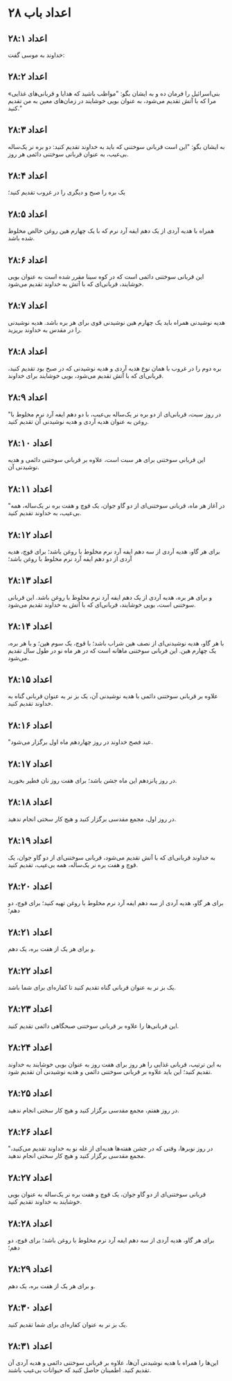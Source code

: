 # اعداد باب ۲۸

## اعداد ۲۸:۱
خداوند به موسی گفت:

## اعداد ۲۸:۲
«بنی‌اسرائیل را فرمان ده و به ایشان بگو: "مواظب باشید که هدایا و قربانی‌های غذایی مرا که با آتش تقدیم می‌شود، به عنوان بویی خوشایند در زمان‌های معین به من تقدیم کنید."

## اعداد ۲۸:۳
به ایشان بگو: "این است قربانی سوختنی که باید به خداوند تقدیم کنید: دو بره نر یک‌ساله بی‌عیب، به عنوان قربانی سوختنی دائمی هر روز.

## اعداد ۲۸:۴
یک بره را صبح و دیگری را در غروب تقدیم کنید؛

## اعداد ۲۸:۵
همراه با هدیه آردی از یک دهم ایفه آرد نرم که با یک چهارم هین روغن خالص مخلوط شده باشد.

## اعداد ۲۸:۶
این قربانی سوختنی دائمی است که در کوه سینا مقرر شده است به عنوان بویی خوشایند، قربانی‌ای که با آتش به خداوند تقدیم می‌شود.

## اعداد ۲۸:۷
هدیه نوشیدنی همراه باید یک چهارم هین نوشیدنی قوی برای هر بره باشد. هدیه نوشیدنی را در مقدس به خداوند بریزید.

## اعداد ۲۸:۸
بره دوم را در غروب با همان نوع هدیه آردی و هدیه نوشیدنی که در صبح بود تقدیم کنید، قربانی‌ای که با آتش تقدیم می‌شود، بویی خوشایند برای خداوند.

## اعداد ۲۸:۹
"در روز سبت، قربانی‌ای از دو بره نر یک‌ساله بی‌عیب، با دو دهم ایفه آرد نرم مخلوط با روغن به عنوان هدیه آردی و هدیه نوشیدنی آن تقدیم کنید.

## اعداد ۲۸:۱۰
این قربانی سوختنی برای هر سبت است، علاوه بر قربانی سوختنی دائمی و هدیه نوشیدنی آن.

## اعداد ۲۸:۱۱
"در آغاز هر ماه، قربانی سوختنی‌ای از دو گاو جوان، یک قوچ و هفت بره نر یک‌ساله، همه بی‌عیب، به خداوند تقدیم کنید.

## اعداد ۲۸:۱۲
برای هر گاو، هدیه آردی از سه دهم ایفه آرد نرم مخلوط با روغن باشد؛ برای قوچ، هدیه آردی از دو دهم ایفه آرد نرم مخلوط با روغن باشد؛

## اعداد ۲۸:۱۳
و برای هر بره، هدیه آردی از یک دهم ایفه آرد نرم مخلوط با روغن باشد. این قربانی سوختنی است، بویی خوشایند، قربانی‌ای که با آتش به خداوند تقدیم می‌شود.

## اعداد ۲۸:۱۴
با هر گاو، هدیه نوشیدنی‌ای از نصف هین شراب باشد؛ با قوچ، یک سوم هین؛ و با هر بره، یک چهارم هین. این قربانی سوختنی ماهانه است که در هر ماه نو در طول سال تقدیم می‌شود.

## اعداد ۲۸:۱۵
علاوه بر قربانی سوختنی دائمی با هدیه نوشیدنی آن، یک بز نر به عنوان قربانی گناه به خداوند تقدیم کنید.

## اعداد ۲۸:۱۶
"عید فصح خداوند در روز چهاردهم ماه اول برگزار می‌شود.

## اعداد ۲۸:۱۷
در روز پانزدهم این ماه جشن باشد؛ برای هفت روز نان فطیر بخورید.

## اعداد ۲۸:۱۸
در روز اول، مجمع مقدسی برگزار کنید و هیچ کار سختی انجام ندهید.

## اعداد ۲۸:۱۹
به خداوند قربانی‌ای که با آتش تقدیم می‌شود، قربانی سوختنی‌ای از دو گاو جوان، یک قوچ و هفت بره نر یک‌ساله، همه بی‌عیب، تقدیم کنید.

## اعداد ۲۸:۲۰
برای هر گاو، هدیه آردی از سه دهم ایفه آرد نرم مخلوط با روغن تهیه کنید؛ برای قوچ، دو دهم؛

## اعداد ۲۸:۲۱
و برای هر یک از هفت بره، یک دهم.

## اعداد ۲۸:۲۲
یک بز نر به عنوان قربانی گناه تقدیم کنید تا کفاره‌ای برای شما باشد.

## اعداد ۲۸:۲۳
این قربانی‌ها را علاوه بر قربانی سوختنی صبحگاهی دائمی تقدیم کنید.

## اعداد ۲۸:۲۴
به این ترتیب، قربانی غذایی را هر روز برای هفت روز به عنوان بویی خوشایند به خداوند تقدیم کنید؛ این باید علاوه بر قربانی سوختنی دائمی و هدیه نوشیدنی آن تقدیم شود.

## اعداد ۲۸:۲۵
در روز هفتم، مجمع مقدسی برگزار کنید و هیچ کار سختی انجام ندهید.

## اعداد ۲۸:۲۶
"در روز نوبرها، وقتی که در جشن هفته‌ها هدیه‌ای از غله نو به خداوند تقدیم می‌کنید، مجمع مقدسی برگزار کنید و هیچ کار سختی انجام ندهید.

## اعداد ۲۸:۲۷
قربانی سوختنی‌ای از دو گاو جوان، یک قوچ و هفت بره نر یک‌ساله به عنوان بویی خوشایند به خداوند تقدیم کنید.

## اعداد ۲۸:۲۸
برای هر گاو، هدیه آردی از سه دهم ایفه آرد نرم مخلوط با روغن باشد؛ برای قوچ، دو دهم؛

## اعداد ۲۸:۲۹
و برای هر یک از هفت بره، یک دهم.

## اعداد ۲۸:۳۰
یک بز نر به عنوان کفاره‌ای برای شما تقدیم کنید.

## اعداد ۲۸:۳۱
این‌ها را همراه با هدیه نوشیدنی آن‌ها، علاوه بر قربانی سوختنی دائمی و هدیه آردی آن تقدیم کنید. اطمینان حاصل کنید که حیوانات بی‌عیب باشند.

